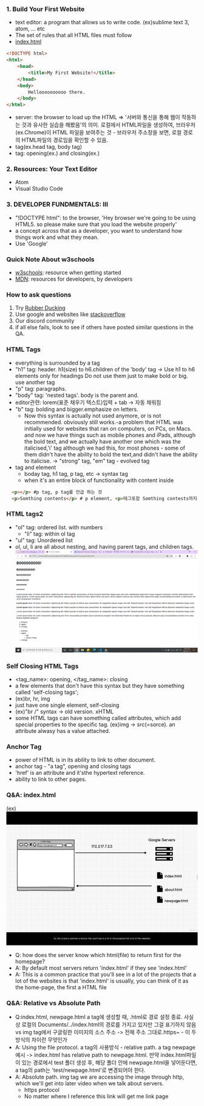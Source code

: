 ### 1. Build Your First Website
   - text editor: a program that allows us to write code.
  (ex)sublime text 3, atom, ... etc
   - The set of rules that all HTML files must follow
   - [index.html](example/index.html)
``` HTML
<!DOCTYPE html>
<html>
    <head>
        <title>My First Website!</title>
    </head>
    <body>
        Helloooooooooo there.
    </body>
</html>
```
  - server: the browser to load up the HTML
    => '서버와 통신을 통해 웹이 작동하는 것과 유사한 실습을 해봤음'의 의미. 로컬에서 HTML파일을 생성하여, 브라우저(ex.Chrome)이 HTML 파일을 보여주는 것 - 브라우저 주소창을 보면, 로컬 경로의 HTML파일의 경로임을 확인할 수 있음.
  - tag(ex.head tag, body tag)
  - tag: opening(ex.<head>) and closing(ex.</head>)

### 2. Resources: Your Text Editor
  - Atom
  - Visual Studio Code

### 3. DEVELOPER FUNDMENTALS: Ⅲ
  - "!DOCTYPE html": to the browser, 'Hey browser we're going to be using HTML5. so please make sure that you load the website properly'
  - a concept across that as a developer, you want to understand how things work and what they mean.
  - Use 'Google'

### Quick Note About w3schools
  - [w3schools](https://www.w3schools.com/): resource when getting started
  - [MDN](https://developer.mozilla.org/ko/): resources for developers, by developers

### How to ask questions
1. Try [Rubber Ducking](https://rubberduckdebugging.com/)
2. Use google and websites like [stackoverflow](https://stackoverflow.com/)
3. Our discord community
4. if all else fails, look to see if others have posted similar questions in the QA.

### HTML Tags
  - everything is surrounded by a tag
  - "h1" tag: header. h1(size) to h6.children of the 'body' tag -> Use h1 to h6 elements only for headings Do not use them just to make bold or big. use another tag
  - "p" tag: paragraphs.
  - "body" tag: 'nested tags'. body is the parent and.
  - editor관련: lorem(표준 채우기 텍스트)입력 + tab -> 자동 채워짐
  - "b" tag: bolding and bigger.emphasize on letters.
    - Now this syntax is actually not used anymore, or is not recommended. obviously still works.-a problem that HTML was initially used for websites that ran on computers, on PCs, on Macs. and now we have things such as mobile phones and iPads, although the bold text, and we actually have another one which was the italicised,'i' tag although we had this, for most phones - some of them didn't have the ability to bold the text,and didn't have the ability to italicise. -> "strong" tag, "em" tag - evolved tag
  - tag and element
    - boday tag, h1 tag, p tag, etc -> syntax tag
    - when it's an entire block of functionality with content inside
```html
  <p></p> #p tag, p tag를 언급 하는 것
  <p>Somthing contents</p> # p element, <p>태그포함 Somthing contests까지 포괄하는 것
```
### HTML tags2
 - "ol" tag: ordered list. with numbers
   - "li" tag: within ol tag
 - "ul" tag: Unordered list
 - ol, ul, li are all about nesting, and having parent tags, and children tags.
![20210111_HTML_TAG_WEB](img/20210111_html_tag.png)

### Self Closing HTML Tags
  - <tag_name>: opening, </tag_name>: closing
  - a few elements that don't have this syntax but they have something called 'self-closing tags';
  - (ex)br, hr, img
  - just have one single element, self-closing
  - (ex)"br /" syntax -> old version. xHTML
  - some HTML tags can have something called attributes, which add special properties to the specific tag. (ex)img -> src(=sorce). an attribute alwasy has a value attached.

### Anchor Tag
  - power of HTML is in its ability to link to other document.
  - anchor tag - "a tag", opening and closing tags
  - 'href' is an attribute and it'sthe hypertext reference.
  - ability to link to other pages.

### Q&A: index.html
(ex)
![Question1_example](img/KakaoTalk_20210112_235641890.jpg)
  - Q: how does the server know which html(file) to return first for the homepage?
  - A: By default most servers return 'index.html' if they see 'index.html'
  - A: This is a common practice that you'll see in a lot of the projects that a lot of the websites is that 'index.html' is usually, you can think of it as the home-page, the first a HTML file

### Q&A: Relative vs Absolute Path
  - Q:index.html, newpage.html a tag에 생성할 때, .html로 경로 설정 종료. 사실상 로컬의 Documents/../index.html의 경로를 가지고 있지만 그걸 표기하지 않음 vs img tag에서 구글링한 이미지의 소스 주소 -> 전체 주소 그대로.https~ - 이 두 방식의 차이란 무엇인가
  - A: Using the file protocol. a tag의 사용방식 - relative path. a tag newpage예시 -> index.html has relative path to newpage.html. 만약 index.html파일이 있는 경로에서 test 폴더 생성 후, 해당 폴더 안에 newpage.html을 넣어둔다면, a tag의 path는 'test/newpage.html'로 변경되어야 한다.
  - A: Absolute path. img tag we are accessing the image through http, which we'll get into later video when we talk about servers.
    - https protocol
    - No matter where I reference this link will get me link page